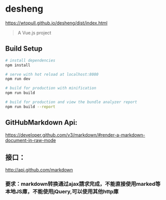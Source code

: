 # desheng
https://wtopull.github.io/desheng/dist/index.html

> A Vue.js project

## Build Setup

``` bash
# install dependencies
npm install

# serve with hot reload at localhost:8080
npm run dev

# build for production with minification
npm run build

# build for production and view the bundle analyzer report
npm run build --report
```
## GitHubMarkdown Api:
https://developer.github.com/v3/markdown/#render-a-markdown-document-in-raw-mode

## 接口：
http://api.github.com/markdown

### 要求：markdown转换通过ajax請求完成，不能直接使用marked等本地JS庫，不能使用jQuery,可以使用其他http庫

